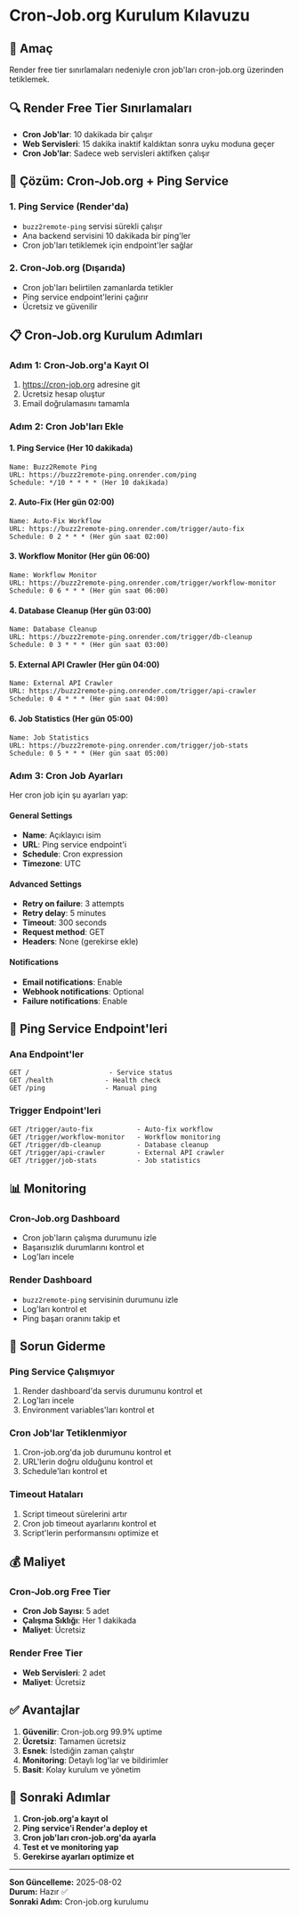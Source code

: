 # Cron-Job.org Kurulum Kılavuzu

## 🎯 Amaç

Render free tier sınırlamaları nedeniyle cron job'ları cron-job.org üzerinden tetiklemek.

## 🔍 Render Free Tier Sınırlamaları

- **Cron Job'lar**: 10 dakikada bir çalışır
- **Web Servisleri**: 15 dakika inaktif kaldıktan sonra uyku moduna geçer
- **Cron Job'lar**: Sadece web servisleri aktifken çalışır

## 🚀 Çözüm: Cron-Job.org + Ping Service

### 1. Ping Service (Render'da)
- `buzz2remote-ping` servisi sürekli çalışır
- Ana backend servisini 10 dakikada bir ping'ler
- Cron job'ları tetiklemek için endpoint'ler sağlar

### 2. Cron-Job.org (Dışarıda)
- Cron job'ları belirtilen zamanlarda tetikler
- Ping service endpoint'lerini çağırır
- Ücretsiz ve güvenilir

## 📋 Cron-Job.org Kurulum Adımları

### Adım 1: Cron-Job.org'a Kayıt Ol
1. https://cron-job.org adresine git
2. Ücretsiz hesap oluştur
3. Email doğrulamasını tamamla

### Adım 2: Cron Job'ları Ekle

#### 1. Ping Service (Her 10 dakikada)
```
Name: Buzz2Remote Ping
URL: https://buzz2remote-ping.onrender.com/ping
Schedule: */10 * * * * (Her 10 dakikada)
```

#### 2. Auto-Fix (Her gün 02:00)
```
Name: Auto-Fix Workflow
URL: https://buzz2remote-ping.onrender.com/trigger/auto-fix
Schedule: 0 2 * * * (Her gün saat 02:00)
```

#### 3. Workflow Monitor (Her gün 06:00)
```
Name: Workflow Monitor
URL: https://buzz2remote-ping.onrender.com/trigger/workflow-monitor
Schedule: 0 6 * * * (Her gün saat 06:00)
```

#### 4. Database Cleanup (Her gün 03:00)
```
Name: Database Cleanup
URL: https://buzz2remote-ping.onrender.com/trigger/db-cleanup
Schedule: 0 3 * * * (Her gün saat 03:00)
```

#### 5. External API Crawler (Her gün 04:00)
```
Name: External API Crawler
URL: https://buzz2remote-ping.onrender.com/trigger/api-crawler
Schedule: 0 4 * * * (Her gün saat 04:00)
```

#### 6. Job Statistics (Her gün 05:00)
```
Name: Job Statistics
URL: https://buzz2remote-ping.onrender.com/trigger/job-stats
Schedule: 0 5 * * * (Her gün saat 05:00)
```

### Adım 3: Cron Job Ayarları

Her cron job için şu ayarları yap:

#### General Settings
- **Name**: Açıklayıcı isim
- **URL**: Ping service endpoint'i
- **Schedule**: Cron expression
- **Timezone**: UTC

#### Advanced Settings
- **Retry on failure**: 3 attempts
- **Retry delay**: 5 minutes
- **Timeout**: 300 seconds
- **Request method**: GET
- **Headers**: None (gerekirse ekle)

#### Notifications
- **Email notifications**: Enable
- **Webhook notifications**: Optional
- **Failure notifications**: Enable

## 🔧 Ping Service Endpoint'leri

### Ana Endpoint'ler
```
GET /                    - Service status
GET /health             - Health check
GET /ping               - Manual ping
```

### Trigger Endpoint'leri
```
GET /trigger/auto-fix           - Auto-fix workflow
GET /trigger/workflow-monitor   - Workflow monitoring
GET /trigger/db-cleanup         - Database cleanup
GET /trigger/api-crawler        - External API crawler
GET /trigger/job-stats          - Job statistics
```

## 📊 Monitoring

### Cron-Job.org Dashboard
- Cron job'ların çalışma durumunu izle
- Başarısızlık durumlarını kontrol et
- Log'ları incele

### Render Dashboard
- `buzz2remote-ping` servisinin durumunu izle
- Log'ları kontrol et
- Ping başarı oranını takip et

## 🚨 Sorun Giderme

### Ping Service Çalışmıyor
1. Render dashboard'da servis durumunu kontrol et
2. Log'ları incele
3. Environment variables'ları kontrol et

### Cron Job'lar Tetiklenmiyor
1. Cron-job.org'da job durumunu kontrol et
2. URL'lerin doğru olduğunu kontrol et
3. Schedule'ları kontrol et

### Timeout Hataları
1. Script timeout sürelerini artır
2. Cron job timeout ayarlarını kontrol et
3. Script'lerin performansını optimize et

## 💰 Maliyet

### Cron-Job.org Free Tier
- **Cron Job Sayısı**: 5 adet
- **Çalışma Sıklığı**: Her 1 dakikada
- **Maliyet**: Ücretsiz

### Render Free Tier
- **Web Servisleri**: 2 adet
- **Maliyet**: Ücretsiz

## ✅ Avantajlar

1. **Güvenilir**: Cron-job.org 99.9% uptime
2. **Ücretsiz**: Tamamen ücretsiz
3. **Esnek**: İstediğin zaman çalıştır
4. **Monitoring**: Detaylı log'lar ve bildirimler
5. **Basit**: Kolay kurulum ve yönetim

## 🔄 Sonraki Adımlar

1. **Cron-job.org'a kayıt ol**
2. **Ping service'i Render'a deploy et**
3. **Cron job'ları cron-job.org'da ayarla**
4. **Test et ve monitoring yap**
5. **Gerekirse ayarları optimize et**

---

**Son Güncelleme:** 2025-08-02  
**Durum:** Hazır ✅  
**Sonraki Adım:** Cron-job.org kurulumu 